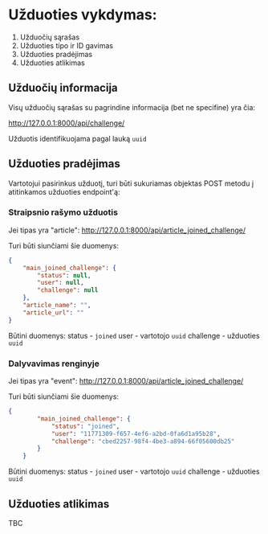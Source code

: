 # Užduoties vykdymas:

1. Užduočių sąrašas
1. Užduoties tipo ir ID gavimas
2. Užduoties pradėjimas
3. Užduoties atlikimas

## Užduočių informacija

Visų užduočių sąrašas su pagrindine informacija (bet ne specifine) yra čia:

http://127.0.0.1:8000/api/challenge/

Užduotis identifikuojama pagal lauką `uuid`

## Užduoties pradėjimas

Vartotojui pasirinkus užduotį, turi būti sukuriamas objektas POST metodu į atitinkamos užduoties endpoint'ą:

### Straipsnio rašymo užduotis

Jei tipas yra "article":
http://127.0.0.1:8000/api/article_joined_challenge/

Turi būti siunčiami šie duomenys:

```json
{
    "main_joined_challenge": {
        "status": null,
        "user": null,
        "challenge": null
    },
    "article_name": "",
    "article_url": ""
}
```

Būtini duomenys: 
status - `joined`
user - vartotojo `uuid`
challenge - užduoties `uuid`

### Dalyvavimas renginyje

Jei tipas yra "event":
http://127.0.0.1:8000/api/article_joined_challenge/

Turi būti siunčiami šie duomenys:

```json
{
        "main_joined_challenge": {
            "status": "joined",
            "user": "11771309-f657-4ef6-a2bd-0fa6d1a95b28",
            "challenge": "cbed2257-98f4-4be3-a894-66f05600db25"
        }
    }
```

Būtini duomenys: 
status - `joined`
user - vartotojo `uuid`
challenge - užduoties `uuid`

## Užduoties atlikimas

TBC